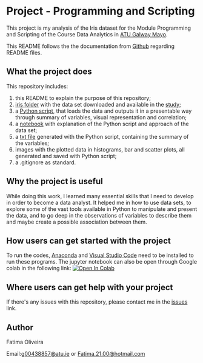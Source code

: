 # Project - Programming and Scripting

This project is my analysis of the Iris dataset for the Module Programming and Scripting of the Course Data Analytics in [ATU Galway Mayo](https://www.gmit.ie/).

This README follows the the documentation from [Github](https://docs.github.com/en/repositories/managing-your-repositorys-settings-and-features/customizing-your-repository/about-readmes) regarding README files.

## What the project does

This repository includes:
1. this README to explain the purpose of this repository;
2. [iris folder](iris) with the data set downloaded and available in the [study](https://archive.ics.uci.edu/dataset/53/iris);
3. a [Python script](analysis.py), that loads the data and outputs it in a presentable way through summary of variables, visual representation and correlation;
4. a [notebook](iris.ipynb) with explanation of the Python script and approach of the data set;
5. a [txt file](https://github.com/FatimaBOliveira/pands-project/blob/b176e1d0cc1c133d192bd1a79386e40216491a59/Summary%20of%20each%20variable.txt) generated with the Python script, containing the summary of the variables;
6. images with the plotted data in histograms, bar and scatter plots, all generated and saved with Python script;
7. a .gitignore as standard.

## Why the project is useful

While doing this work, I learned many essential skills that I need to develop in order to become a data analyst. It helped me in how to use data sets, to explore some of the vast tools available in Python to manipulate and present the data, and to go deep in the observations of variables to describe them and maybe create a possible association between them.

## How users can get started with the project

To run the codes, [Anaconda](https://www.anaconda.com/) and [Visual Studio Code](https://code.visualstudio.com/) need to be installed to run these programs. The jupyter notebook can also be open through Google colab in the following link: <a target="_blank" href="https://colab.research.google.com/github/FatimaBOliveira/pands-project/blob/main/iris.ipynb">
  <img src="https://colab.research.google.com/assets/colab-badge.svg" alt="Open In Colab"/>
</a>

## Where users can get help with your project

If there's any issues with this repository, please contact me in the [issues](https://github.com/FatimaBOliveira/pands-project/issues) link.

## Author

Fatima Oliveira

Email:g00438857@atu.ie or Fatima.21.00@hotmail.com
